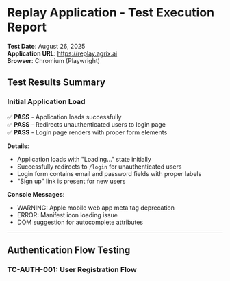 # Replay Application - Test Execution Report

**Test Date**: August 26, 2025  
**Application URL**: https://replay.agrix.ai  
**Browser**: Chromium (Playwright)  

## Test Results Summary

### Initial Application Load
✅ **PASS** - Application loads successfully  
✅ **PASS** - Redirects unauthenticated users to login page  
✅ **PASS** - Login page renders with proper form elements  

**Details**: 
- Application loads with "Loading..." state initially
- Successfully redirects to `/login` for unauthenticated users
- Login form contains email and password fields with proper labels
- "Sign up" link is present for new users

**Console Messages**:
- WARNING: Apple mobile web app meta tag deprecation
- ERROR: Manifest icon loading issue
- DOM suggestion for autocomplete attributes

---

## Authentication Flow Testing

### TC-AUTH-001: User Registration Flow